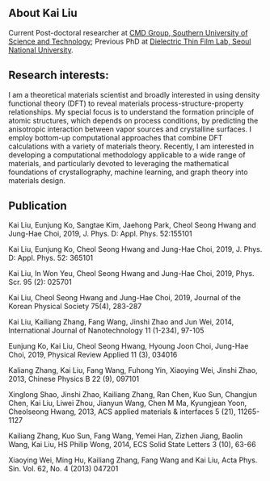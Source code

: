 ## About Kai Liu

Current Post-doctoral researcher at [CMD Group, Southern University of Science and Technology](https://faculty.sustech.edu.cn/luogf/); Previous PhD at  [Dielectric Thin Film Lab, Seoul National University](http://dtfl.snu.ac.kr/).

## Research interests:

I am a theoretical materials scientist and broadly interested in using density functional theory (DFT) to reveal materials process-structure-property relationships. My special focus is to understand the formation principle of atomic structures, which depends on process conditions, by predicting the anisotropic interaction between vapor sources and crystalline surfaces. I employ bottom-up computational approaches that combine DFT calculations with a variety of materials theory. Recently, I am interested in developing a computational methodology applicable to a wide range of materials, and particularly devoted to leveraging the mathematical foundations of crystallography, machine learning, and graph theory into materials design.

## Publication
Kai Liu, Eunjung Ko, Sangtae Kim, Jaehong Park, Cheol Seong Hwang and Jung-Hae Choi, 2019, J. Phys. D: Appl. Phys. 52:155101

Kai Liu, Eunjung Ko, Cheol Seong Hwang and Jung-Hae Choi, 2019, J. Phys. D: Appl. Phys. 52: 365101

Kai Liu, In Won Yeu, Cheol Seong Hwang and Jung-Hae Choi, 2019, Phys. Scr. 95 (2): 025701

Kai Liu, Cheol Seong Hwang and Jung-Hae Choi, 2019, Journal of the Korean Physical Society 75(4), 283-287 

Kai Liu, Kailiang Zhang, Fang Wang, Jinshi Zhao and Jun Wei, 2014, International Journal of Nanotechnology 11 (1-234), 97-105

Eunjung Ko, Kai Liu, Cheol Seong Hwang, Hyoung Joon Choi, Jung-Hae Choi, 2019, Physical Review Applied 11 (3), 034016 

Kaliang Zhang, Kai Liu, Fang Wang, Fuhong Yin, Xiaoying Wei, Jinshi Zhao, 2013, Chinese Physics B 22 (9), 097101 

Xinglong Shao, Jinshi Zhao, Kailiang Zhang, Ran Chen, Kuo Sun, Changjun Chen, Kai Liu, Liwei Zhou, Jianyun Wang, Chen M Ma, Kyungjean Yoon, Cheolseong Hwang, 2013, ACS applied materials & interfaces 5 (21), 11265-1127

Kailiang Zhang, Kuo Sun, Fang Wang, Yemei Han, Zizhen Jiang, Baolin Wang, Kai Liu, HS Philip Wong, 2014, ECS Solid State Letters 3 (10), 63-66

Xiaoying Wei, Ming Hu, Kailiang Zhang, Fang Wang and Kai Liu, Acta Phys. Sin. Vol. 62, No. 4 (2013) 047201 
